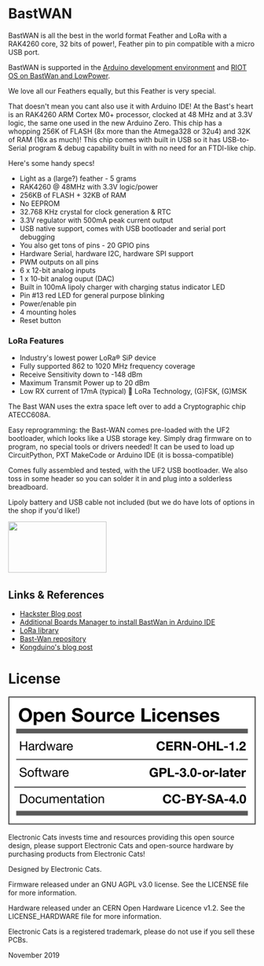 # BastWAN

BastWAN is all the best in the world format Feather and LoRa with a RAK4260 core, 32 bits of power!, Feather pin to pin compatible with a micro USB port.

BastWAN is supported in the [Arduino development environment](https://github.com/ElectronicCats/ArduinoCore-samd) and [RIOT OS on BastWan and LowPower](https://github.com/h-filzer/samr34-lorawan-smt50).

We love all our Feathers equally, but this Feather is very special.

That doesn't mean you cant also use it with Arduino IDE! At the Bast's heart is an RAK4260 ARM Cortex M0+ processor, clocked at 48 MHz and at 3.3V logic, the same one used in the new Arduino Zero. This chip has a whopping 256K of FLASH (8x more than the Atmega328 or 32u4) and 32K of RAM (16x as much)! This chip comes with built in USB so it has USB-to-Serial program & debug capability built in with no need for an FTDI-like chip.

Here's some handy specs!

- Light as a (large?) feather - 5 grams
- RAK4260 @ 48MHz with 3.3V logic/power
- 256KB of FLASH + 32KB of RAM
- No EEPROM
- 32.768 KHz crystal for clock generation & RTC
- 3.3V regulator with 500mA peak current output
- USB native support, comes with USB bootloader and serial port debugging
- You also get tons of pins - 20 GPIO pins
- Hardware Serial, hardware I2C, hardware SPI support
- PWM outputs on all pins
- 6 x 12-bit analog inputs
- 1 x 10-bit analog ouput (DAC)
- Built in 100mA lipoly charger with charging status indicator LED
- Pin #13 red LED for general purpose blinking
- Power/enable pin
- 4 mounting holes
- Reset button

### LoRa Features

- Industry's lowest power LoRa® SiP device
- Fully supported 862 to 1020 MHz frequency coverage
- Receive Sensitivity down to -148 dBm
- Maximum Transmit Power up to 20 dBm
- Low RX current of 17mA (typical)  LoRa Technology, (G)FSK, (G)MSK

The Bast WAN  uses the extra space left over to add a Cryptographic chip ATECC608A.

Easy reprogramming: the Bast-WAN comes pre-loaded with the UF2 bootloader, which looks like a USB storage key. Simply drag firmware on to program, no special tools or drivers needed! It can be used to load up CircuitPython, PXT MakeCode or Arduino IDE (it is bossa-compatible)

Comes fully assembled and tested, with the UF2 USB bootloader. We also toss in some header so you can solder it in and plug into a solderless breadboard. 

Lipoly battery and USB cable not included (but we do have lots of options in the shop if you'd like!)

<a href="https://electroniccats.com/store/bastwan/">
  <img src="https://electroniccats.com/wp-content/uploads/badge_store.png" width="200" height="104" />
</a>

## Links & References

* [Hackster Blog post](https://www.hackster.io/electronic-cats/how-to-use-rak4260-with-arduino-ide-4bcff2)
* [Additional Boards Manager to install BastWan in Arduino IDE](https://electroniccats.github.io/Arduino_Boards_Index/package_electroniccats_index.json)
* [LoRa library](https://github.com/sandeepmistry/arduino-LoRa)
* [Bast-Wan repository](https://github.com/ElectronicCats/Bast-WAN)
* [Kongduino's blog post](https://kongduino.wordpress.com/2020/07/24/bastwan/)

# License

![OpenSourceLicense](https://github.com/ElectronicCats/AjoloteBoard/raw/master/OpenSourceLicense.png)

Electronic Cats invests time and resources providing this open source design, please support Electronic Cats and open-source hardware by purchasing products from Electronic Cats!

Designed by Electronic Cats.

Firmware released under an GNU AGPL v3.0 license. See the LICENSE file for more information.

Hardware released under an CERN Open Hardware Licence v1.2. See the LICENSE_HARDWARE file for more information.

Electronic Cats is a registered trademark, please do not use if you sell these PCBs.

November 2019
